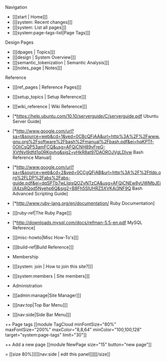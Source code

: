 Navigation
* [[[start | Home]]]
* [[[system: Recent changes]]]
* [[[system: List all pages]]]
* [[[system:page-tags-list|Page Tags]]]

Design Pages
* [[[dpages | Topics]]]
* [[[design | System Overview]]]
* [[[semantic_tokenization | Semantic Analysis]]]
* [[[notes_page | Notes]]]

Reference
* [[[ref_pages | Reference Pages]]]
* [[[setup_topics | Setup Reference]]]
* [[[wiki_reference | Wiki Reference]]]
* [*https://help.ubuntu.com/10.10/serverguide/C/serverguide.pdf Ubuntu Server Guide]
* [*http://www.google.com/url?sa=t&source=web&cd=1&ved=0CBcQFjAA&url=http%3A%2F%2Fwww.gnu.org%2Fsoftware%2Fbash%2Fmanual%2Fbash.pdf&ei=hqKPTf-0OIiCsQP53amFCQ&usg=AFQjCNH89vFreG-XVtNvl9dfd1q0RKgvhg&sig2=yHkR8at97DAOROJVgLDlvw Bash Reference Manual]
* [*http://www.google.com/url?sa=t&source=web&cd=2&ved=0CCgQFjAB&url=http%3A%2F%2Ftldp.org%2FLDP%2Fabs%2Fabs-guide.pdf&ei=dqSPTb7wLIqisQOZyNTzCA&usg=AFQjCNEw8yUWMbJEjjX4zsRQqd5Nyehp6Q&sig2=B8Fh5SlUHRZ5XVKAi3NF9Q Bash Advanced Scripting Guide]
* [*http://www.ruby-lang.org/en/documentation/ Ruby Documentation]
* [[[ruby-ref|The Ruby Page]]]
* [*http://downloads.mysql.com/docs/refman-5.5-en.pdf MySQL Reference]
* [[[misc-howto|Misc How-To's]]]
* [[[build-ref|Build Reference]]]

* Membership
 * [[[system: join | How to join this site?]]]
 * [[[system:members | Site members]]] 

* Administration
 * [[[admin:manage|Site Manager]]]
 * [[[nav:top|Top Bar Menu]]]
 * [[[nav:side|Side Bar Menu]]]

++ Page tags
[[module TagCloud minFontSize="80%" maxFontSize="200%"  maxColor="8,8,64" minColor="100,100,128" target="system:page-tags" limit="30"]]

++ Add a new page
[[module NewPage size="15" button="new page"]]

= [[size 80%]][[[nav:side | edit this panel]]][[/size]]